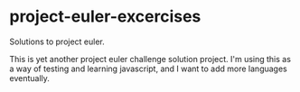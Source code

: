 # project-euler-excercises
Solutions to project euler.

This is yet another project euler challenge solution project. I'm using this as a way of testing and learning javascript, 
and I want to add more languages eventually.
